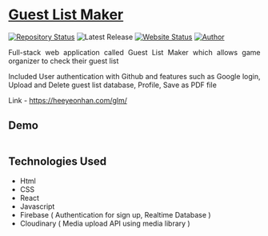 # <a href="https://heeyeonhan.com/glm/" target="_blank">Guest List Maker</a>

[![Repository Status](https://img.shields.io/badge/Repository%20Status-Maintained-dark%20green.svg)](https://github.com/alicehan1734/guestListMaker)
![Latest Release](https://img.shields.io/github/last-commit/alicehan1734/guestListMaker)
[![Website Status](https://img.shields.io/badge/Website%20Status-Online-green)](https://heeyeonhan.com/glm/)
[![Author](https://img.shields.io/badge/Author-Heeyeon%20Han-blue.svg)](https://www.linkedin.com/in/alicehan1734/)

 <p align="justify">Full-stack web application called Guest List Maker which allows game organizer to check their guest list</p>
 <p align="justify">Included User authentication with Github and features such as Google login, Upload and Delete guest list
database, Profile, Save as PDF file</p>

Link - https://heeyeonhan.com/glm/
 
 
 
## Demo
![]()


## Technologies Used

- Html
- CSS
- React
- Javascript
- Firebase ( Authentication for sign up, Realtime Database )
- Cloudinary ( Media upload API using media library ) 
